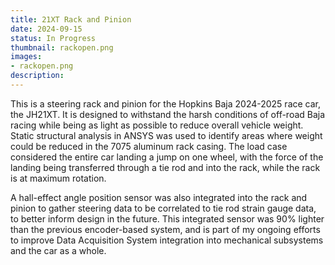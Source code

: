 ```yaml
---
title: 21XT Rack and Pinion
date: 2024-09-15
status: In Progress
thumbnail: rackopen.png
images: 
- rackopen.png
description: 
---
```


This is a steering rack and pinion for the Hopkins Baja 2024-2025 race car, the JH21XT. It is designed to withstand the harsh conditions of off-road Baja racing while being as light as possible to reduce overall vehicle weight. Static structural analysis in ANSYS was used to identify areas where weight could be reduced in the 7075 aluminum rack casing. The load case considered the entire car landing a jump on one wheel, with the force of the landing being transferred through a tie rod and into the rack, while the rack is at maximum rotation. 

A hall-effect angle position sensor was also integrated into the rack and pinion to gather steering data to be correlated to tie rod strain gauge data, to better inform design in the future. This integrated sensor was 90% lighter than the previous encoder-based system, and is part of my ongoing efforts to improve Data Acquisition System integration into mechanical subsystems and the car as a whole.

